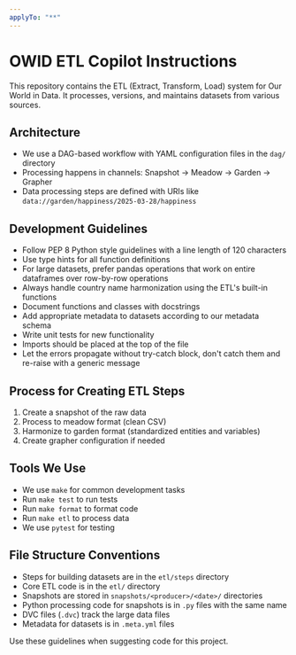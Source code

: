 ```yaml
---
applyTo: "**"
---
```


# OWID ETL Copilot Instructions

This repository contains the ETL (Extract, Transform, Load) system for Our World in Data. It processes, versions, and maintains datasets from various sources.

## Architecture
- We use a DAG-based workflow with YAML configuration files in the `dag/` directory
- Processing happens in channels: Snapshot → Meadow → Garden → Grapher
- Data processing steps are defined with URIs like `data://garden/happiness/2025-03-28/happiness`

## Development Guidelines
- Follow PEP 8 Python style guidelines with a line length of 120 characters
- Use type hints for all function definitions
- For large datasets, prefer pandas operations that work on entire dataframes over row-by-row operations
- Always handle country name harmonization using the ETL's built-in functions
- Document functions and classes with docstrings
- Add appropriate metadata to datasets according to our metadata schema
- Write unit tests for new functionality
- Imports should be placed at the top of the file
- Let the errors propagate without try-catch block, don't catch them and re-raise with a generic message

## Process for Creating ETL Steps
1. Create a snapshot of the raw data
2. Process to meadow format (clean CSV)
3. Harmonize to garden format (standardized entities and variables)
4. Create grapher configuration if needed

## Tools We Use
- We use `make` for common development tasks
- Run `make test` to run tests
- Run `make format` to format code
- Run `make etl` to process data
- We use `pytest` for testing

## File Structure Conventions
- Steps for building datasets are in the `etl/steps` directory
- Core ETL code is in the `etl/` directory
- Snapshots are stored in `snapshots/<producer>/<date>/` directories
- Python processing code for snapshots is in `.py` files with the same name
- DVC files (`.dvc`) track the large data files
- Metadata for datasets is in `.meta.yml` files

Use these guidelines when suggesting code for this project.
